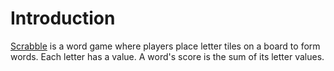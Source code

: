 # Introduction

[Scrabble][wikipedia] is a word game where players place letter tiles on a board to form words.
Each letter has a value.
A word's score is the sum of its letter values.

[wikipedia]: https://en.wikipedia.org/wiki/Scrabble
